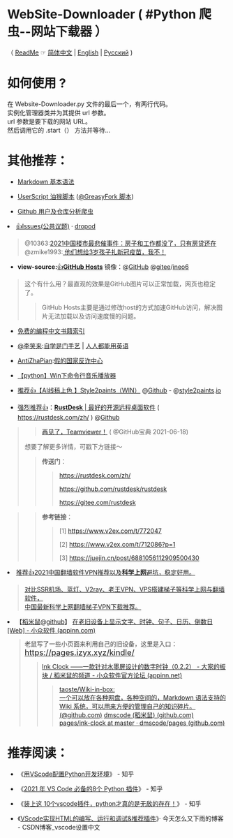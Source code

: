 # WebSite-Downloader ( #Python 爬虫--网站下载器 ）

（ [ReadMe](https://blog.csdn.net/LiebeULQQ/article/details/82749556) ☞ [简体中文](./README.md) | [English](./README-en.md) | [Русский](./README-ru.md) )
 
# 如何使用 ?

在 Website-Downloader.py 文件的最后一个，有两行代码。<br>
实例化管理器类并为其提供 url 参数。<br>
url 参数是要下载的网站 URL。<br>
然后调用它的 .start（） 方法并等待...‎

# 其他推荐：



- [Markdown 基本语法](https://github.com/taoste/Markdown)

- [UserScript 油猴脚本](https://github.com/taoste/UserScript) ([@GreasyFork 脚本](https://greasyfork.org/users/457025))

- [Github 用户及仓库分析爬虫](https://github.com/taoste/Github/)

<li><a href="https://github.com/dropod/issues/">👍Issues</a><a href="https://github.com/dropod/issues/issues">(公共议题)</a> · <a href="https://github.com/dropod">dropod</a><br>
<blockquote>
@10363:<a href="https://github.com/dropod/issues/issues/10363">2021中国楼市最悲催事件：房子和工作都没了，只有房贷还在</a><br>
@zmike1993:<a href="https://github.com/zmike1993/Politics/issues/2"> 他们想给3岁孩子扎新冠疫苗，我不！</a><br>
 </blockquote>
 
- **view-source:**[👍](https://go.choong.net/1024/)[**GitHub Hosts**](https://github.com/ineo6/hosts) 镜像：@[GitHub](https://github.com/taoste/hosts-1) @[gitee](https://gitee.com/taoste/hosts)/[ineo6](https://gitee.com/ineo6/hosts)
> 这个有什么用？最直观的效果是GitHub图片可以正常加载，网页也稳定了。
>> GitHub Hosts主要是通过修改host的方式加速GitHub访问，解决图片无法加载以及访问速度慢的问题。

- [免费的编程中文书籍索引](https://github.com/taoste/free-programming-books-zh_CN)
- [@李笑来](https://github.com/xiaolai):[自学是门手艺](https://github.com/taoste/the-craft-of-selfteaching) | [人人都能用英语](https://github.com/xiaolai/everyone-can-use-english)

- [AntiZhaPian](https://github.com/taoste/AntiZhaPian):[假的国家反诈中心 ](https://github.com/XJP-GIT/AntiZhaPian)


- [【python】Win下命令行音乐播放器](https://github.com/taoste/music)

- [推荐👍](https://www.52pojie.cn/forum.php?mod=viewthread&tid=1491404&ctid=1668)[【AI线稿上色 】Style2paints（WIN）](https://style2paints.github.io/README_zh)  @[Github](https://github.com/style2paints) - @[style2paints](https://github.com/taoste/style2paints).[io](https://github.com/taoste/style2paints.github.io)

- [强烈推荐👍](https://github.com/taoste/rustdesk)：[**RustDesk** | 最好的开源远程桌面软件](https://rustdesk.com/zh/) ( https://rustdesk.com/zh/ ) @[Github](https://github.com/rustdesk/rustdesk) 
>> [再见了，Teamviewer！](https://mp.weixin.qq.com/s/JI77KM5RSwZ3KgyIEUqrUQ) ( @GitHub宝典 2021-06-18)
>>
> 想要了解更多详情，可戳下方链接～
>>
>> **传送门**：
>>> 
>>> https://rustdesk.com/zh/
>>> 
>>> https://github.com/rustdesk/rustdesk
>>> 
>>> https://gitee.com/rustdesk

>> **参考链接**：
>>> 
>>> [1] https://www.v2ex.com/t/772047
>>> 
>>> [2] https://www.v2ex.com/t/712086?p=1
>>> 
>>> [3] https://juejin.cn/post/6881056112909500430

<li><a href="https://taoste.github.io/vpn">推荐👍</a><a href="https://github.com/vpncn/vpncn.github.io">2021中国翻墙软件VPN推荐以及<strong>科学上网</strong>避坑，稳定好用。</a></li>
<blockquote>
 <a href="https://github.com/taoste/vpn">对比SSR机场、蓝灯、V2ray、老王VPN、VPS搭建梯子等科学上网与翻墙软件，<br>中国最新科学上网翻墙梯子VPN下载推荐。</a>
</blockquote>

<li>【<a href="https://www.appinn.com/author/yushufang/">稻米鼠</a>@<a href="https://github.com/dmscode">github</a>】&nbsp;<a href="https://www.appinn.com/simple-pages-dms/">在老旧设备上显示文字、时钟、句子、日历、倒数日[Web] - 小众软件 (appinn.com)</a></li>
<blockquote formatblock="1" style="margin: 0.8em 0px 0.8em 2em; padding: 0px 0px 0px 0.7em; border-left: 2px solid rgb(221, 221, 221);"><span style=" color: rgb(68, 68, 68); ; ; ; ; ; ; ; ; ; ">老鼠写了一些小页面来利用自己的旧设备，这里是入口：&nbsp;</span>
<a href="https://pages.izyx.xyz/kindle/?utm_source=appinn.com" target="_blank" rel="noopener" style=" box-sizing: border-box; margin: 0px; padding: 0px; border: 0px; font-variant-numeric: inherit; font-variant-east-asian: inherit; font-stretch: inherit; font-size: 18px; line-height: inherit; ; ; ; ; ; ; ; ; ; ; ; ; ">https://pages.izyx.xyz/kindle/</a>
<blockquote formatblock="1" style="margin: 0.8em 0px 0.8em 2em; padding: 0px 0px 0px 0.7em; border-left: 2px solid rgb(221, 221, 221);"><a href="https://meta.appinn.net/t/topic/21776">Ink Clock ——一款针对水墨屏设计的数字时钟（0.2.2） - 大家的板块 / 稻米鼠的频道 - 小众软件官方论坛 (appinn.net)</a>
<blockquote>
<a href="https://github.com/taoste/Wiki-in-box">taoste/Wiki-in-box:<br> </a>
<a href="https://github.com/taoste/Wiki-in-box">一个可以放在各种网盘，各种空间的，Markdown 语法支持的 Wiki 系统，可以用来方便的管理自己的知识碎片。<br> </a>
<a href="https://github.com/dmscode/Wiki-in-box">(@github.com)</a>&nbsp;<a href="https://github.com/dmscode">dmscode (稻米鼠) (github.com)</a>
<br>
<a href="https://github.com/dmscode/pages/tree/master/ink-clock">pages/ink-clock at master · dmscode/pages (github.com)</a></blockquote>
</blockquote></blockquote>

# 推荐阅读：

- 《[用VScode配置Python开发环境](https://zhuanlan.zhihu.com/p/31417084)》 - 知乎

- 《[2021 年 VS Code 必备的8个 Python 插件](https://zhuanlan.zhihu.com/p/395594939)》 - 知乎

- 《[装上这 10个vscode插件，python才真的是无敌的存在！](https://zhuanlan.zhihu.com/p/361654489)》 - 知乎

- 《[VScode实现HTML的编写、运行和调试&推荐插件](https://blog.csdn.net/weixin_44122062/article/details/105121204)》· 今天怎么又下雨的博客 - CSDN博客_vscode设置中文





